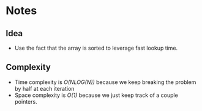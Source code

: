 # Notes

## Idea
* Use the fact that the array is sorted to leverage fast lookup time.

## Complexity
* Time complexity is *O(NLOG(N))* because we keep breaking the problem by half at each iteration
* Space complexity is *O(1)* because we just keep track of a couple pointers.
